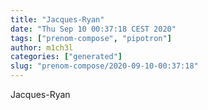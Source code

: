 ```yaml
---
title: "Jacques-Ryan"
date: "Thu Sep 10 00:37:18 CEST 2020"
tags: ["prenom-compose", "pipotron"]
author: m1ch3l
categories: ["generated"]
slug: "prenom-compose/2020-09-10-00:37:18"
---
```


Jacques-Ryan
